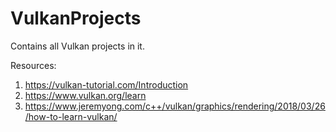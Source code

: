 # VulkanProjects
Contains all Vulkan projects in it.

Resources:
1. https://vulkan-tutorial.com/Introduction
2. https://www.vulkan.org/learn
3. https://www.jeremyong.com/c++/vulkan/graphics/rendering/2018/03/26/how-to-learn-vulkan/